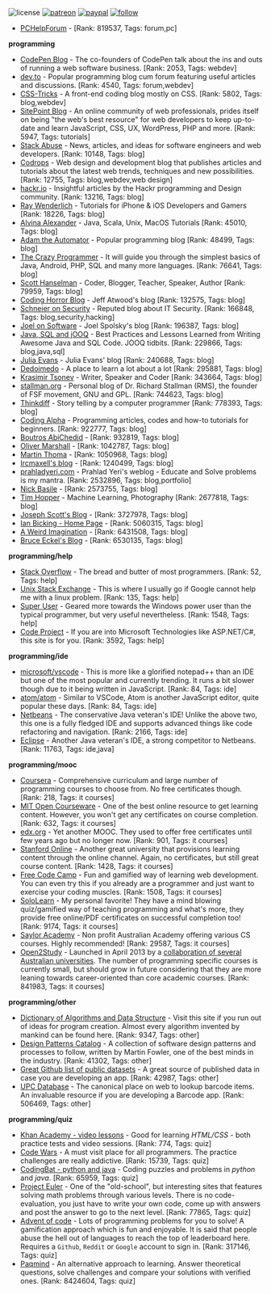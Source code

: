 ![license](https://img.shields.io/github/license/prahladyeri/siterank-stats.svg)
[![patreon](https://img.shields.io/badge/Patreon-brown.svg?logo=patreon)](https://www.patreon.com/prahladyeri)
[![paypal](https://img.shields.io/badge/PayPal-blue.svg?logo=paypal)](https://www.paypal.com/cgi-bin/webscr?cmd=_s-xclick&hosted_button_id=JM8FUXNFUK6EU)
[![follow](https://img.shields.io/twitter/follow/prahladyeri.svg?style=social)](https://twitter.com/prahladyeri)

- [PCHelpForum](https://pchelpforum.net) -  [Rank: 819537, Tags: forum,pc]

**programming**

- [CodePen Blog](https://blog.codepen.io/) - The co-founders of CodePen talk about the ins and outs of running a web software business. [Rank: 2053, Tags: webdev]
- [dev.to](https://dev.to/) - Popular programming blog cum forum featuring useful articles and discussions. [Rank: 4540, Tags: forum,webdev]
- [CSS-Tricks](https://css-tricks.com/) - A front-end coding blog mostly on CSS. [Rank: 5802, Tags: blog,webdev]
- [SitePoint Blog](https://www.sitepoint.com/blog/) - An online community of web professionals, prides itself on being "the web's best resource" for web developers to keep up-to-date and learn JavaScript, CSS, UX, WordPress, PHP and more. [Rank: 5947, Tags: tutorials]
- [Stack Abuse](https://stackabuse.com/) - News, articles, and ideas for software engineers and web developers. [Rank: 10148, Tags: blog]
- [Codrops](https://tympanus.net/codrops/) - Web design and development blog that publishes articles and tutorials about the latest web trends, techniques and new possibilities. [Rank: 12755, Tags: blog,webdev,web design]
- [hackr.io](https://hackr.io/blog) - Insightful articles by the Hackr programming and Design community. [Rank: 13216, Tags: blog]
- [Ray Wenderlich](https://www.raywenderlich.com/) - Tutorials for iPhone & iOS Developers and Gamers [Rank: 18226, Tags: blog]
- [Alvina Alexander](https://alvinalexander.com/) - Java, Scala, Unix, MacOS Tutorials [Rank: 45010, Tags: blog]
- [Adam the Automator](https://adamtheautomator.com/) - Popular programming blog [Rank: 48499, Tags: blog]
- [The Crazy Programmer](https://www.thecrazyprogrammer.com/) - It will guide you through the simplest basics of Java, Android, PHP, SQL and many more languages. [Rank: 76641, Tags: blog]
- [Scott Hanselman](https://www.hanselman.com/) - Coder, Blogger, Teacher, Speaker, Author [Rank: 79959, Tags: blog]
- [Coding Horror Blog](https://blog.codinghorror.com/) - Jeff Atwood's blog [Rank: 132575, Tags: blog]
- [Schneier on Security](https://www.schneier.com/) - Reputed blog about IT Security. [Rank: 166848, Tags: blog,security,hacking]
- [Joel on Software](https://www.joelonsoftware.com/) - Joel Spolsky's blog [Rank: 196387, Tags: blog]
- [Java, SQL and jOOQ](https://blog.jooq.org/) - Best Practices and Lessons Learned from Writing Awesome Java and SQL Code. JOOQ tidbits. [Rank: 229866, Tags: blog,java,sql]
- [Julia Evans](https://jvns.ca/) - Julia Evans' blog [Rank: 240688, Tags: blog]
- [Dedoimedo](https://www.dedoimedo.com/) - A place to learn a lot about a lot [Rank: 295881, Tags: blog]
- [Krasimir Tsonev](https://krasimirtsonev.com/) - Writer, Speaker and Coder [Rank: 343664, Tags: blog]
- [stallman.org](https://stallman.org) - Personal blog of Dr. Richard Stallman (RMS), the founder of FSF movement, GNU and GPL. [Rank: 744623, Tags: blog]
- [Thinkdiff](https://thinkdiff.net/) - Story telling by a computer programmer [Rank: 778393, Tags: blog]
- [Coding Alpha](https://www.codingalpha.com/) - Programming articles, codes and how-to tutorials for beginners. [Rank: 922777, Tags: blog]
- [Boutros AbiChedid](https://bacsoftwareconsulting.com/blog/index.php/about/) -  [Rank: 932819, Tags: blog]
- [Oliver Marshall](https://olivermarshall.net/) -  [Rank: 1042787, Tags: blog]
- [Martin Thoma](https://martin-thoma.com/) -  [Rank: 1050968, Tags: blog]
- [Ircmaxell's blog](https://blog.ircmaxell.com/) -  [Rank: 1240499, Tags: blog]
- [prahladyeri.com](https://prahladyeri.com) - Prahlad Yeri's weblog - Educate and Solve problems is my mantra. [Rank: 2532896, Tags: blog,portfolio]
- [Nick Basile](https://nick-basile.com/) -  [Rank: 2573755, Tags: blog]
- [Tim Hopper](https://tdhopper.com/) - Machine Learning, Photography [Rank: 2677818, Tags: blog]
- [Joseph Scott's Blog](https://blog.josephscott.org/) -  [Rank: 3727978, Tags: blog]
- [Ian Bicking - Home Page](https://www.ianbicking.org/) -  [Rank: 5060315, Tags: blog]
- [A Weird Imagination](https://aweirdimagination.net/) -  [Rank: 6431508, Tags: blog]
- [Bruce Eckel's Blog](https://www.bruceeckel.com/) -  [Rank: 6530135, Tags: blog]

**programming/help**

- [Stack Overflow](https://stackoverflow.com) - The bread and butter of most programmers. [Rank: 52, Tags: help]
- [Unix Stack Exchange](https://unix.stackexchange.com) - This is where I usually go if Google cannot help me with a linux problem. [Rank: 135, Tags: help]
- [Super User](https://superuser.com) - Geared more towards the Windows power user than the typical programmer, but very useful nevertheless. [Rank: 1548, Tags: help]
- [Code Project](https://www.codeproject.com) - If you are into Microsoft Technologies like ASP.NET/C#, this site is for you. [Rank: 3592, Tags: help]

**programming/ide**

- [microsoft/vscode](https://github.com/microsoft/vscode) - This is more like a glorified notepad++ than an IDE but one of the most popular and currently trending. It runs a bit slower though due to it being written in JavaScript. [Rank: 84, Tags: ide]
- [atom/atom](https://github.com/atom/atom) - Similar to VSCode, Atom is another JavaScript editor, quite popular these days. [Rank: 84, Tags: ide]
- [Netbeans](https://netbeans.apache.org/) - The conservative Java veteran's IDE! Unlike the above two, this one is a fully fledged IDE and supports advanced things like code refactoring and navigation. [Rank: 2166, Tags: ide]
- [Eclipse](https://eclipse.org) - Another Java veteran's IDE, a strong competitor to Netbeans. [Rank: 11763, Tags: ide,java]

**programming/mooc**

- [Coursera](https://www.coursera.org/) - Comprehensive curriculum and large number of programming courses to choose from. No free certificates though. [Rank: 218, Tags: it courses]
- [MIT Open Courseware](https://ocw.mit.edu) - One of the best online resource to get learning content. However, you won't get any certificates on course completion. [Rank: 632, Tags: it courses]
- [edx.org](https://courses.edx.org/) - Yet another MOOC. They used to offer free certificates until few years ago but no longer now. [Rank: 901, Tags: it courses]
- [Stanford Online](http://online.stanford.edu/) - Another great university that provisions learning content through the online channel. Again, no certificates, but still great course content. [Rank: 1428, Tags: it courses]
- [Free Code Camp](https://www.freecodecamp.org/) - Fun and gamified way of learning web development. You can even try this if you already are a programmer and just want to exercise your coding muscles. [Rank: 1508, Tags: it courses]
- [SoloLearn](https://www.sololearn.com) - My personal favorite! They have a mind blowing quiz/gamified way of teaching programming and what's more, they provide free online/PDF certificates on successful completion too! [Rank: 9174, Tags: it courses]
- [Saylor Academy](https://learn.saylor.org) - Non profit Australian Academy offering various CS courses. Highly recommended! [Rank: 29587, Tags: it courses]
- [Open2Study](https://www.open2study.com) - Launched in April 2013 by a [collaboration of several Australian universities](http://www.thegoodmooc.com/2013/06/a-review-of-open2study.html). The number of programming specific courses is currently small, but should grow in future considering that they are more leaning towards career-oriented than core academic courses. [Rank: 841983, Tags: it courses]

**programming/other**

- [Dictionary of Algorithms and Data Structure](http://xlinux.nist.gov/dads/) - Visit this site if you run out of ideas for program creation. Almost every algorithm invented by mankind can be found here. [Rank: 9347, Tags: other]
- [Design Patterns Catalog](http://martinfowler.com/eaaCatalog/) - A collection of software design patterns and processes to follow, written by Martin Fowler, one of the best minds in the industry. [Rank: 41302, Tags: other]
- [Great Github list of public datasets](http://www.datasciencecentral.com/profiles/blogs/great-github-list-of-public-data-sets) - A great source of published data in case you are developing an app. [Rank: 42987, Tags: other]
- [UPC Database](https://www.upcdatabase.com/itemform.asp) - The canonical place on web to lookup barcode items. An invaluable resource if you are developing a Barcode app. [Rank: 506469, Tags: other]

**programming/quiz**

- [Khan Academy - video lessons](https://www.khanacademy.org/) - Good for learning *HTML/CSS* - both practice tests and video sessions. [Rank: 774, Tags: quiz]
- [Code Wars](https://www.codewars.com/) - A must visit place for all programmers. The practice challenges are really addictive. [Rank: 15739, Tags: quiz]
- [CodingBat - python and java](https://codingbat.com/) - Coding puzzles and problems in *python* and *java*. [Rank: 65959, Tags: quiz]
- [Project Euler](https://projecteuler.net/) - One of the "old-school", but interesting sites that features solving math problems through various levels. There is no code-evaluation, you just have to write your own code, come up with answers and post the answer to go to the next level. [Rank: 77865, Tags: quiz]
- [Advent of code](https://adventofcode.com/) - Lots of programming problems for you to solve! A gamification approach which is fun and enjoyable. It is said that people abuse the hell out of languages to reach the top of leaderboard here. Requires a `Github`, `Reddit` or `Google` account to sign in. [Rank: 317146, Tags: quiz]
- [Paqmind](https://paqmind.com/) - An alternative approach to learning. Answer theoretical questions, solve challenges and compare your solutions with verified ones. [Rank: 8424604, Tags: quiz]

